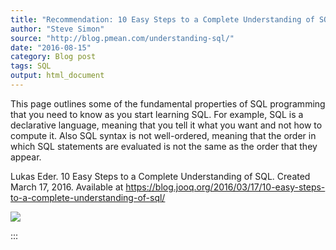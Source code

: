 ```yaml
---
title: "Recommendation: 10 Easy Steps to a Complete Understanding of SQL"
author: "Steve Simon"
source: "http://blog.pmean.com/understanding-sql/"
date: "2016-08-15"
category: Blog post
tags: SQL
output: html_document
---
```


This page outlines some of the fundamental properties of SQL programming
that you need to know as you start learning SQL. For example, SQL is a
declarative language, meaning that you tell it what you want and not how
to compute it. Also SQL syntax is not well-ordered, meaning that the
order in which SQL statements are evaluated is not the same as the order
that they appear.

<!---More--->

Lukas Eder. 10 Easy Steps to a Complete Understanding of SQL. Created
March 17, 2016. Available at
<https://blog.jooq.org/2016/03/17/10-easy-steps-to-a-complete-understanding-of-sql/>

![](../../images/understanding-sql01.png)


:::


